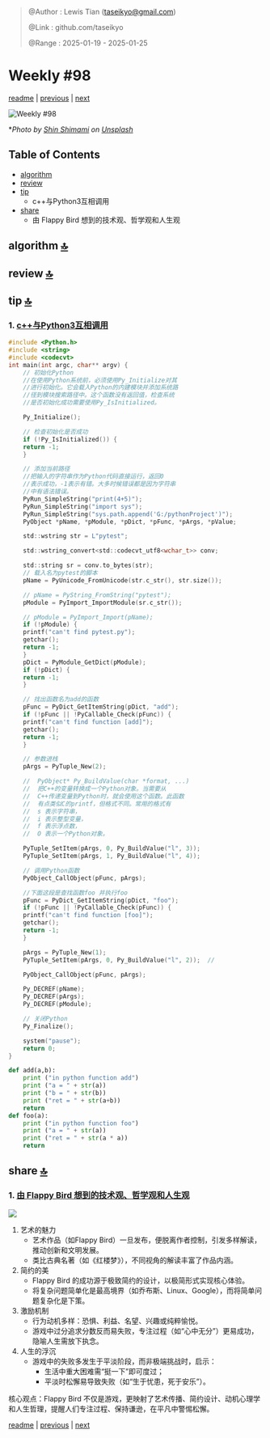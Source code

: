 > @Author  : Lewis Tian (taseikyo@gmail.com)
>
> @Link    : github.com/taseikyo
>
> @Range   : 2025-01-19 - 2025-01-25

# Weekly #98

[readme](../README.md) | [previous](202501W3.md) | [next](202501W5.md)

![](../images/2025/01/shin-shimami-rAqM0dye4nM-unsplash.jpg "Weekly #98")

\**Photo by [Shin Shimami](https://unsplash.com/@shimami) on [Unsplash](https://unsplash.com/photos/a-woman-laying-on-top-of-a-bed-in-a-black-bra-rAqM0dye4nM)*

## Table of Contents

- [algorithm](#algorithm-)
- [review](#review-)
- [tip](#tip-)
	- c++与Python3互相调用
- [share](#share-)
	- 由 Flappy Bird 想到的技术观、哲学观和人生观

## algorithm [🔝](#weekly-98)

## review [🔝](#weekly-98)

## tip [🔝](#weekly-98)

### 1. [c++与Python3互相调用](https://blog.csdn.net/cparent/article/details/9126587)

```C
#include <Python.h>
#include <string>
#include <codecvt>
int main(int argc, char** argv) {
	// 初始化Python
	//在使用Python系统前，必须使用Py_Initialize对其
	//进行初始化。它会载入Python的内建模块并添加系统路
	//径到模块搜索路径中。这个函数没有返回值，检查系统
	//是否初始化成功需要使用Py_IsInitialized。

	Py_Initialize();

	// 检查初始化是否成功
	if (!Py_IsInitialized()) {
	return -1;
	}

	// 添加当前路径
	//把输入的字符串作为Python代码直接运行，返回0
	//表示成功，-1表示有错。大多时候错误都是因为字符串
	//中有语法错误。
	PyRun_SimpleString("print(4+5)");
	PyRun_SimpleString("import sys");
	PyRun_SimpleString("sys.path.append('G:/pythonProject')");
	PyObject *pName, *pModule, *pDict, *pFunc, *pArgs, *pValue;

	std::wstring str = L"pytest";

	std::wstring_convert<std::codecvt_utf8<wchar_t>> conv;

	std::string sr = conv.to_bytes(str);
	// 载入名为pytest的脚本
	pName = PyUnicode_FromUnicode(str.c_str(), str.size());

	// pName = PyString_FromString("pytest");
	pModule = PyImport_ImportModule(sr.c_str());

	// pModule = PyImport_Import(pName);
	if (!pModule) {
	printf("can't find pytest.py");
	getchar();
	return -1;
	}
	pDict = PyModule_GetDict(pModule);
	if (!pDict) {
	return -1;
	}

	// 找出函数名为add的函数
	pFunc = PyDict_GetItemString(pDict, "add");
	if (!pFunc || !PyCallable_Check(pFunc)) {
	printf("can't find function [add]");
	getchar();
	return -1;
	}

	// 参数进栈
	pArgs = PyTuple_New(2);

	//  PyObject* Py_BuildValue(char *format, ...)
	//  把C++的变量转换成一个Python对象。当需要从
	//  C++传递变量到Python时，就会使用这个函数。此函数
	//  有点类似C的printf，但格式不同。常用的格式有
	//  s 表示字符串，
	//  i 表示整型变量，
	//  f 表示浮点数，
	//  O 表示一个Python对象。

	PyTuple_SetItem(pArgs, 0, Py_BuildValue("l", 3));
	PyTuple_SetItem(pArgs, 1, Py_BuildValue("l", 4));

	// 调用Python函数
	PyObject_CallObject(pFunc, pArgs);

	//下面这段是查找函数foo 并执行foo
	pFunc = PyDict_GetItemString(pDict, "foo");
	if (!pFunc || !PyCallable_Check(pFunc)) {
	printf("can't find function [foo]");
	getchar();
	return -1;
	}

	pArgs = PyTuple_New(1);
	PyTuple_SetItem(pArgs, 0, Py_BuildValue("l", 2));  //

	PyObject_CallObject(pFunc, pArgs);

	Py_DECREF(pName);
	Py_DECREF(pArgs);
	Py_DECREF(pModule);

	// 关闭Python
	Py_Finalize();

	system("pause");
	return 0;
}
```

```python
def add(a,b):  
    print ("in python function add")  
    print ("a = " + str(a))  
    print ("b = " + str(b))  
    print ("ret = " + str(a+b))  
    return  
def foo(a):  
    print ("in python function foo")  
    print ("a = " + str(a))  
    print ("ret = " + str(a * a))  
    return 
```

## share [🔝](#weekly-98)

### 1. [由 Flappy Bird 想到的技术观、哲学观和人生观](http://www.wowotech.net/tech_discuss/10.html)

![](../images/2025/01/20140213040412.png)

1. 艺术的魅力
	- 艺术作品（如Flappy Bird）一旦发布，便脱离作者控制，引发多样解读，推动创新和文明发展。
	- 类比古典名著（如《红楼梦》），不同视角的解读丰富了作品内涵。
2. 简约的美
	- Flappy Bird 的成功源于极致简约的设计，以极简形式实现核心体验。
	- 将复杂问题简单化是最高境界（如乔布斯、Linux、Google），而将简单问题复杂化是下策。
3. 激励机制
	- 行为动机多样：恐惧、利益、名望、兴趣或纯粹愉悦。
	- 游戏中过分追求分数反而易失败，专注过程（如“心中无分”）更易成功，隐喻人生需放下执念。
4. 人生的浮沉
	- 游戏中的失败多发生于平淡阶段，而非极端挑战时，启示：
		- 生活中重大困难需“挺一下”即可度过；
		- 平淡时松懈易导致失败（如“生于忧患，死于安乐”）。

核心观点：Flappy Bird 不仅是游戏，更映射了艺术传播、简约设计、动机心理学和人生哲理，提醒人们专注过程、保持谦逊，在平凡中警惕松懈。  

[readme](../README.md) | [previous](202501W3.md) | [next](202501W5.md)
